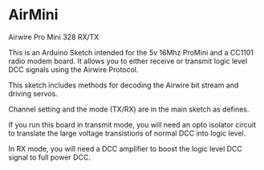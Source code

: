 # AirMini
Airwire Pro Mini 328 RX/TX

This is an Arduino Sketch intended for the 5v 16Mhz ProMini and a CC1101 radio modem board. It allows you to 
either receive or transmit logic level DCC signals using the Airwire Protocol.

This sketch includes methods for decoding the Airwire bit stream and driving servos.

Channel setting and the mode (TX/RX) are in the main sketch as defines.

If you run this board in transmit mode, you will need an opto isolator circuit to translate the large voltage transistions of normal DCC into logic level.

In RX mode, you will need a DCC amplifier to boost the logic level DCC signal to full power DCC.

